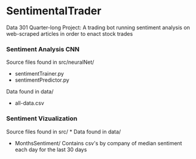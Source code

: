 # SentimentalTrader
Data 301 Quarter-long Project: A trading bot running sentiment analysis on web-scraped articles in order to enact stock trades

### Sentiment Analysis CNN
Source files found in src/neuralNet/
* sentimentTrainer.py
* sentimentPredictor.py

Data found in data/
* all-data.csv


### Sentiment Vizualization
Source files found in src/
*
Data found in data/
* MonthsSentiment/ Contains csv's by company of median sentiment each day for the last 30 days

